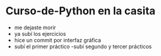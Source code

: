 # Curso-de-Python en la casita
- me dejaste morir 
- ya subí los ejercicios 
- hice un commit por interfaz gráfica
- subí el primer práctico 
-subí segundo y tercer prácticos
